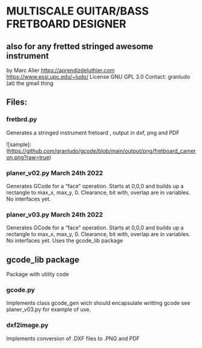 # MULTISCALE GUITAR/BASS FRETBOARD DESIGNER 
## also for any fretted stringed awesome instrument
by Marc Alier https://aprendizdeluthier.com https://www.essi.upc.edu/~ludo/
License GNU GPL 3.0
Contact: granludo (at) the gmail thing

## Files:
### fretbrd.py

Generates a stringed instrument fretoard , output in dxf, png and PDF

![sample]:(https://github.com/granludo/gcode/blob/main/output/png/fretboard_cameron.png?raw=true)

### planer_v02.py March 24th 2022
Generates GCode for a “face” operation. Starts at 0,0,0 and builds up a rectangle to max_x, max_y, 0. Clearance, bit with, overlap are in variables. No interfaces yet.

### planer_v03.py March 24th 2022
Generates GCode for a “face” operation. Starts at 0,0,0 and builds up a rectangle to max_x, max_y, 0. Clearance, bit with, overlap are in variables. No interfaces yet.
Uses the gcode_lib package




## gcode_lib package
Package with utility code
### gcode.py
Implements class gcode_gen wich should encapsulate writting gcode see planer_v03.py for example of use.

### dxf2image.py

Implements conversion of .DXF files to .PNG and PDF 
